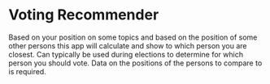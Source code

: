 # Voting Recommender
Based on your position on some topics and based on the position of some other persons this app will calculate and show to which person you are closest. Can typically be used during elections to determine for which person you should vote. Data on the positions of the persons to compare to is required.
